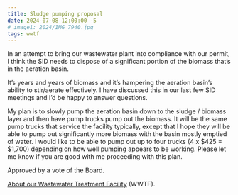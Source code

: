 ```yaml
---
title: Sludge pumping proposal
date: 2024-07-08 12:00:00 -5
# image1: 2024/IMG_7940.jpg
tags: wwtf
---
```


In an attempt to bring our wastewater plant into compliance with our permit, I think the SID needs to dispose of a significant portion of the biomass that’s in the aeration basin.
<!-- excerpt -->
It’s years and years of biomass and it’s hampering the aeration basin’s ability to stir/aerate effectively.  I have discussed this in our last few SID meetings and I’d be happy to answer questions.  

My plan is to slowly pump the aeration basin down to the sludge / biomass layer and then have pump trucks pump out the biomass.  It will be the same pump trucks that service the facility typically, except that I hope they will be able to pump out significantly more biomass with the basin mostly emptied of water.  I would like to be able to pump out up to four trucks (4 x $425 = $1,700) depending on how well pumping appears to be working.  Please let me know if you are good with me proceeding with this plan.

Approved by a vote of the Board.

<a href="/about/#wastewater-treatment-facility-(wwtf)">About our Wastewater Treatment Facility</a>
(WWTF).
